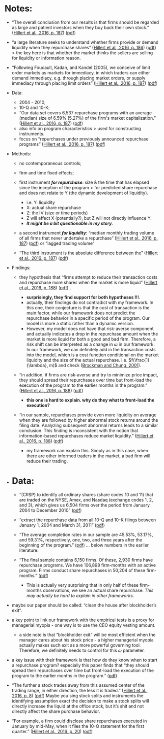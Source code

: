 # Notes:

- “The overall conclusion from our results is that firms should be regarded as large and patient investors when they buy back their own stock.” ([Hillert et al., 2016, p. 187](zotero://select/library/items/Z52BYGPS)) ([pdf](zotero://open-pdf/library/items/NLTNGQJT?page=2&annotation=P6GL3KHS))
- “a large literature seeks to understand whether firms provide or demand liquidity when they repurchase shares” ([Hillert et al., 2016, p. 186](zotero://select/library/items/Z52BYGPS)) ([pdf](zotero://open-pdf/library/items/NLTNGQJT?page=1&annotation=6YP2T9X5)) \> the key here is that whether the market thinks the sellers are selling for liquidity or information reason.
- “Following Foucault, Kadan, and Kandel (2005), we conceive of limit order markets as markets for immediacy, in which traders can either demand immediacy, e.g. through placing market orders, or supply immediacy through placing limit orders” ([Hillert et al., 2016, p. 187](zotero://select/library/items/Z52BYGPS)) ([pdf](zotero://open-pdf/library/items/NLTNGQJT?page=2&annotation=UPVD9Y3F))
- Data:
    
    - 2004 - 2010;
    - 10-Q and 10-K;
    - “Our data set covers 6,537 repurchase programs with an average (median) size of 6.59% (5.27%) of the firm's market capitalization.” ([Hillert et al., 2016, p. 187](zotero://select/library/items/Z52BYGPS)) ([pdf](zotero://open-pdf/library/items/NLTNGQJT?page=2&annotation=UERTS2GW))
    - also info on program characteristics > used for constructing instruments.
    - focus on “repurchases under previously announced repurchase programs” ([Hillert et al., 2016, p. 187](zotero://select/library/items/Z52BYGPS)) ([pdf](zotero://open-pdf/library/items/NLTNGQJT?page=2))
- Methods:
    
    - no contemporaneous controls;
    - firm and time fixed effects;
    - first instrument ***for repurchase***: size & the time that has elapsed since the inception of the program > for predicted share repurchase and does not relate to Y (the dynamic development of liquidity).
        
        - i.e. Y: liquidity
        - X: actual share repurchase
        - Z: the IV (size or time periods)
        - Z will affect X (potentially?), but Z will not directly influence Y.
        - ***It might be a bit questionable in my story.***
    - a second instrument ***for liquidity***: “median monthly trading volume of all firms that never undertake a repurchase” ([Hillert et al., 2016, p. 187](zotero://select/library/items/Z52BYGPS)) ([pdf](zotero://open-pdf/library/items/NLTNGQJT?page=2&annotation=T7W4IIVL)) or “lagged trading volume“
    - “The third instrument is the absolute difference between the” ([Hillert et al., 2016, p. 187](zotero://select/library/items/Z52BYGPS)) ([pdf](zotero://open-pdf/library/items/NLTNGQJT?page=2&annotation=MBQ7JZGP))
- Findings:
    
    - they hypothesis that “firms attempt to reduce their transaction costs and repurchase more shares when the market is more liquid” ([Hillert et al., 2016, p. 188](zotero://select/library/items/Z52BYGPS)) ([pdf](zotero://open-pdf/library/items/NLTNGQJT?page=3&annotation=7ZAEJBB3)) .
        
        - **surprisingly, they find support for both hypotheses !!!**.
        - actually, their findings do not contradict with my framework. In this one, their conjecture is that the cost of transaction is the main factor, while our framework does not predict the repurchase behavior in a specific period of the program. Our model is more a static rather than a dynamic version.
        - However, my model does not have that risk-averse component and actually indicates a drop in the repurchase amount when the market is more liquid for both a good and bad firm. Therefore, a risk shift can be interpreted as a change in $\omega$ in our framework. In our framework, we can definitely add in the transaction costs into the model, which is a cost function conditional on the market liquidity and the size of the actual repurchase. i.e. $f(\frac{1}{\lambda}, m)$ and check ([Brockman and Chung, 2001](zotero://select/library/items/FLGC6FY2)).  
    - “In addition, if firms are risk-averse and try to minimize price impact, they should spread their repurchases over time but front-load the execution of the program to the earlier months in the program.” ([Hillert et al., 2016, p. 188](zotero://select/library/items/Z52BYGPS)) ([pdf](zotero://open-pdf/library/items/NLTNGQJT?page=3))
        
        - **this one is hard to explain. why do they what to front-load the execution?**
    - “In our sample, repurchases provide even more liquidity on average when they are followed by higher abnormal stock returns around the filing date. Analyzing subsequent abnormal returns leads to a similar conclusion. This finding is inconsistent with the notion that information-based repurchases reduce market liquidity.” ([Hillert et al., 2016, p. 188](zotero://select/library/items/Z52BYGPS)) ([pdf](zotero://open-pdf/library/items/NLTNGQJT?page=3))
        
        - my framework can explain this. Simply as in this case, when there are other informed traders in the market, a bad firm will reduce their trading.
- # Data:
    
    - “(CRSP) to identify all ordinary shares (share codes 10 and 11) that are traded on the NYSE, Amex, and Nasdaq (exchange codes 1, 2, and 3), which gives us 6,504 firms over the period from January 2004 to December 2010” ([pdf](zotero://open-pdf/library/items/NLTNGQJT?page=4))
    - “extract the repurchase data from all 10-Q and 10-K filings between January 1, 2004 and March 31, 2011” ([pdf](zotero://open-pdf/library/items/NLTNGQJT?page=4))
    - “The average completion rates in our sample are 45.53%, 53.17%, and 59.31%, respectively, one, two, and three years after the beginning of the program.” ([pdf](zotero://open-pdf/library/items/NLTNGQJT?page=4)) … below numbers in the earlier literature.
    - “The final sample contains 6,150 firms. Of these, 2,930 firms have repurchase programs. We have 106,898 firm-months with an active program. Firms conduct share repurchases in 50,204 of these firm-months.” ([pdf](zotero://open-pdf/library/items/NLTNGQJT?page=5))
        
        - This is actually very surprising that in only half of these firm-months observations, we see an actual share repurchase. *This may actually be hard to explain in other frameworks*.

- maybe our paper should be called: “clean the house after blockholder’s exit“.
- a key point to link our framework with the empirical tests is a proxy for managerial myopia - one way is to use the CEO equity vesting amount.
    
    - a side note is that “blockholder exit” will be most efficient when the manager cares about his stock price - a higher managerial myopia actually makes such exit as a more powerful governing tool. Therefore, we definitely needs to control for this $\omega$ parameter.
- a key issue with their framework is that how do they know when to start a repurchase program? especially this paper finds that “they should spread their repurchases over time but front-load the execution of the program to the earlier months in the program.” ([pdf](zotero://open-pdf/library/items/NLTNGQJT?page=3))
- “The further a stock trades away from this assumed center of the trading range, in either direction, the less it is traded.” ([Hillert et al., 2016, p. 8](zotero://select/library/items/Z52BYGPS)) ([pdf](zotero://open-pdf/library/items/NLTNGQJT?page=8&annotation=MZPWB4WE)) Maybe you sing stock splits and instruments the identifying assumption exact the decision to make a stock splits will directly increase the liquid at the office stock, but it’s shit and not directly affect the share purchase behavior.
- “For example, a firm could disclose share repurchases executed in January by mid-May, when it files the 10-Q statement for the first quarter.” ([Hillert et al., 2016, p. 20](zotero://select/library/items/Z52BYGPS)) ([pdf](zotero://open-pdf/library/items/NLTNGQJT?page=20&annotation=EI59852F))